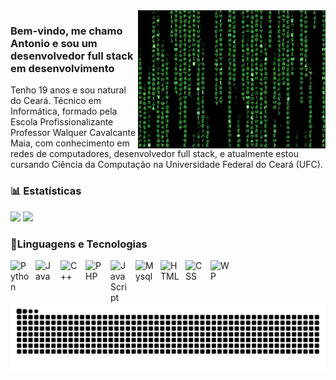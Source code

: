 <img src = "code GIF.gif" width = "300px" align = "right">

### Bem-vindo, me chamo Antonio e sou um desenvolvedor full stack em desenvolvimento
Tenho 19 anos e sou natural do Ceará. Técnico em Informática, formado pela Escola Profissionalizante Professor Walquer Cavalcante Maia, com conhecimento em redes de computadores, desenvolvedor full stack, e atualmente estou cursando Ciência da Computação na Universidade Federal do Ceará (UFC).


### 📊 Estatísticas

<div>
    <img height="200" src="https://github-readme-stats.vercel.app/api?username=AntonioDeodato&show_icons=true&theme=tokyonight&include_all_commits=true&locale=pt-br" />
    <img height="200" src="https://github-readme-stats.vercel.app/api/top-langs/?username=AntonioDeodato&theme=tokyonight&layout=compact&custom_title=Tecnologias&langs_count=9" />
</div>

### 🧰Linguagens e Tecnologias

<img 
    align="left" 
    alt="Python"
    title="Python" 
    width="30px" 
    style="padding-right: 10px;" 
    src="https://cdn.jsdelivr.net/gh/devicons/devicon@latest/icons/python/python-original.svg" 
/>
<img 
    align="left" 
    alt="Java"
    title="Java" 
    width="30px" 
    style="padding-right: 10px;" 
    src="https://cdn.jsdelivr.net/gh/devicons/devicon@latest/icons/java/java-original.svg" 
/>
<img 
    align="left" 
    alt="C++"
    title="C++" 
    width="30px" 
    style="padding-right: 10px;" 
    src="https://cdn.jsdelivr.net/gh/devicons/devicon@latest/icons/cplusplus/cplusplus-original.svg" 
/>
<img 
    align="left" 
    alt="PHP"
    title="PHP" 
    width="30px" 
    style="padding-right: 10px;" 
    src="https://cdn.jsdelivr.net/gh/devicons/devicon@latest/icons/php/php-original.svg" 
/>
<img 
    align="left" 
    alt="Java Script"
    title="Java Script" 
    width="30px" 
    style="padding-right: 10px;" 
    src="https://cdn.jsdelivr.net/gh/devicons/devicon@latest/icons/javascript/javascript-original.svg" 
/>
<img 
    align="left" 
    alt="Mysql"
    title="Mysql" 
    width="30px" 
    style="padding-right: 10px;" 
    src="https://cdn.jsdelivr.net/gh/devicons/devicon@latest/icons/mysql/mysql-original.svg"
/>
<img 
    align="left" 
    alt="HTML"
    title="HTML" 
    width="30px" 
    style="padding-right: 10px;" 
    src="https://cdn.jsdelivr.net/gh/devicons/devicon@latest/icons/html5/html5-original.svg"
/>
<img 
    align="left" 
    alt="CSS"
    title="CSS" 
    width="30px" 
    style="padding-right: 10px;" 
    src="https://cdn.jsdelivr.net/gh/devicons/devicon@latest/icons/css3/css3-original.svg"
/>
<img 
    align="left" 
    alt="WP"
    title="WP" 
    width="30px" 
    style="padding-right: 10px;" 
    src="https://cdn.jsdelivr.net/gh/devicons/devicon@latest/icons/wordpress/wordpress-plain.svg"
/>

<picture>
  <source media="(prefers-color-scheme: dark)" srcset="https://raw.githubusercontent.com/AntonioDeodato/AntonioDeodato/output/github-contribution-grid-snake-dark.svg">
  <source media="(prefers-color-scheme: light)" srcset="https://raw.githubusercontent.com/AntonioDeodato/AntonioDeodato/output/github-contribution-grid-snake.svg">
  <img alt="github contribution grid snake animation" src="https://raw.githubusercontent.com/AntonioDeodato/AntonioDeodato/output/github-contribution-grid-snake.svg">
</picture>
